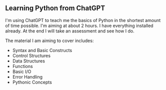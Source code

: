 ## Learning Python from ChatGPT ##

I'm using ChatGPT to teach me the basics of Python in the shortest amount of time possible. I'm aiming at about 2 hours. I have everything installed already. At the end I will take an assessment and see how I do.

The material I am aiming to cover includes:
- Syntax and Basic Constructs
- Control Structures
- Data Structures
- Functions
- Basic I/O
- Error Handling
- Pythonic Concepts